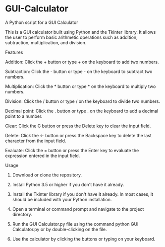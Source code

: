 # GUI-Calculator
A Python script for a GUI Calculator

This is a GUI calculator built using Python and the Tkinter library. It allows the user to perform basic arithmetic operations such as addition, subtraction, multiplication, and division.

Features

Addition: Click the + button or type + on the keyboard to add two numbers.

Subtraction: Click the - button or type - on the keyboard to subtract two numbers.

Multiplication: Click the * button or type * on the keyboard to multiply two numbers.

Division: Click the / button or type / on the keyboard to divide two numbers.

Decimal point: Click the . button or type . on the keyboard to add a decimal point to a number.

Clear: Click the C button or press the Delete key to clear the input field.

Delete: Click the ← button or press the Backspace key to delete the last character from the input field.

Evaluate: Click the = button or press the Enter key to evaluate the expression entered in the input field.

Usage

1. Download or clone the repository.

2. Install Python 3.5 or higher if you don't have it already.

3. Install the Tkinter library if you don't have it already. In most cases, it should be included with your Python installation.

4. Open a terminal or command prompt and navigate to the project directory.

5. Run the GUI Calculator.py file using the command python GUI Calculator.py or by double-clicking on the file.

6. Use the calculator by clicking the buttons or typing on your keyboard.
